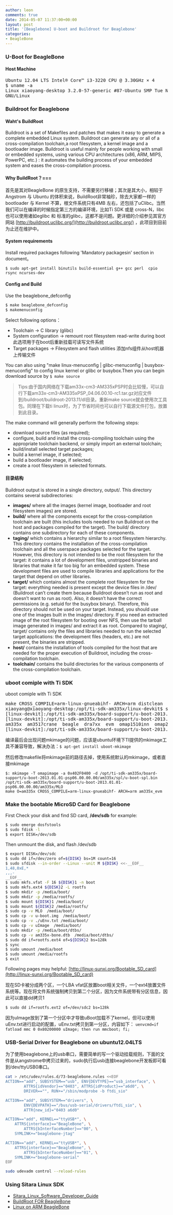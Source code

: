 ```yaml
---
author: leon
comments: true
date: 2014-05-07 11:37:00+00:00
layout: post
title: '[Beaglebone] U-boot and Buildroot for Beaglebone' 
categories:
- BeagleBone
---
```


### U-Boot for BeagleBone

#### Host Machine

<pre>
Ubuntu 12.04 LTS Intel® Core™ i3-3220 CPU @ 3.30GHz × 4
$ uname -a
Linux xiaoyang-desktop 3.2.0-57-generic #87-Ubuntu SMP Tue Nov 12 21:35:10 UTC 2013 x86_64 x86_64 x86_64 
GNU/Linux</code>
</pre>

### Buildroot for Beaglebone

#### Waht's BuildRoot
Buildroot is a set of Makefiles and patches that makes it easy to generate a complete embedded Linux system. 
Buildroot can generate any or all of a cross-compilation toolchain,a root filesystem, a kernel image and a 
bootloader image. Buildroot is useful mainly for people working with small or embedded systems, using various 
CPU architectures (x86, ARM, MIPS, PowerPC, etc.) : it automates the building process of your embedded
system and eases the cross-compilation process.

#### Why BuildRoot？===

首先是其对BeagleBone 的原生支持，不需要另行移植；其次是其大小，相较于Angstrom 与 Ubuntu 的体积来说，BuildRoot非常袖珍，除去大家都一样的bootloader 与 Kernel 不算，根文件系统只有4MB 左右，还包括了uClibc。当然我们可以在编译的时候指定第三方的编译环境，比如Ti SDK 或是 cross-N，libc 也可以使用诸如eglibc 和 标准的glibc，这都不是问题。更详细的介绍参见其官方网站 [http://buildroot.uclibc.org/](http://buildroot.uclibc.org/) ，此项目到目前为止还在维护中。

#### System requirements
Install required packages following 'Mandatory packagesin' section in document。

`$ sudo apt-get install binutils build-essential g++ gcc perl  cpio rsync ncurses-dev`

#### Config and Build
Use the beaglebone_defconfig

```bash
$ make beaglebone_defconfig
$ makemenuconfig
```
Select following options：
- Toolchain -> C library (glibc)
- System configuration -> remount root filesystem read-write during boot 此选项用于在boot后重新挂载可读写文件系统
- Target packages -> Filesystem and flash utilities 添加nfs组件从host机器上传输文件

You can also using "make linux-menuconfig | glibc-menuconfig | busybox-menuconfig" to config linux kernel or glibc or busybox.Then you can begin download source by `$ make source`

> Tips:由于国内网络在下载am33x-cm3-AM335xPSP时会比较慢，可以自行下载am33x-cm3-AM335xPSP_04.06.00.10-rc1.tar.gz对应文件到/buildroot/buildroot-2013.11/dl目录。重新make source就会使用次工具包。同理在下载ti linux时，为了节省时间也可以自行下载源文件打包，放置到此目录。

The make command will generally perform the following steps:

* download source files (as required);
* configure, build and install the cross-compiling toolchain using the appropriate toolchain backend, or simply import an external toolchain;
* build/install selected target packages;
* build a kernel image, if selected;
* build a bootloader image, if selected;
* create a root filesystem in selected formats. 

#### 目录结构

Buildroot output is stored in a single directory, output/. This directory contains several subdirectories:

* **images/** where all the images (kernel image, bootloader and root filesystem images) are stored.
* **build/** where all the components except for the cross-compilation toolchain are built (this includes tools needed to run Buildroot on the host and packages compiled for the target). The build/ directory contains one subdirectory for each of these components.
* **taging/** which contains a hierarchy similar to a root filesystem hierarchy. This directory contains the installation of the cross-compilation toolchain and all the userspace packages selected for the target. However, this directory is not intended to be the root filesystem for the target: it contains a lot of development files, unstripped binaries and libraries that make it far too big for an embedded system. These development files are used to compile libraries and applications for the target that depend on other libraries.
* **target/** which contains almost the complete root filesystem for the target: everything needed is present except the device files in /dev/ (Buildroot can’t create them because Buildroot doesn’t run as root and doesn’t want to run as root). Also, it doesn’t have the correct permissions (e.g. setuid for the busybox binary). Therefore, this directory should not be used on your target. Instead, you should use one of the images built in the images/ directory. If you need an extracted image of the root filesystem for booting over NFS, then use the tarball image generated in images/ and extract it as root. Compared to staging/, target/ contains only the files and libraries needed to run the selected target applications: the development files (headers, etc.) are not present, the binaries are stripped.
* **host/** contains the installation of tools compiled for the host that are needed for the proper execution of Buildroot, including the cross-compilation toolchain.
* **toolchain/** contains the build directories for the various components of the cross-compilation toolchain. 
    
### uboot comiple with Ti SDK
uboot comiple with Ti SDK

<pre>
make CROSS_COMPILE=arm-linux-gnueabihf- ARCH=arm distclean
xiaoyang@xiaoyang-desktop:/opt/ti-sdk-am335x/linux-devkit$ source environment-setup
[linux-devkit]:/opt/ti-sdk-am335x/board-support/u-boot-2013.01.01-psp06.00.00.00> make CROSS_COMPILE=arm-linux-gnueabihf- ARCH=arm distclean
[linux-devkit]:/opt/ti-sdk-am335x/board-support/u-boot-2013.01.01-psp06.00.00.00> ls board/ti/
am335x  am3517crane  beagle  dra7xx  evm  omap1510inn  omap2420h4  omap5912osk  omap5_evm  omap730p2  panda  sdp3430  sdp4430  tnetv107xevm
[linux-devkit]:/opt/ti-sdk-am335x/board-support/u-boot-2013.01.01-psp06.00.00.00> make O=am335x CROSS_COMPILE=arm-linux-gnueabihf- ARCH=arm am335x_evm
</pre>

编译最后会出现问题mkimage的问题，应该是ubuntu环境下TI提供的mkimage工具不兼容导致，解决办法：`$ apt-get install uboot-mkimage`

然后修改makefile将mkimage前的路径去掉，使用系统默认的mkimage，或者直接mkimage

```
$: mkimage -T omapimage -a 0x402F0400 -d /opt/ti-sdk-am335x/board-support/u-boot-2013.01.01-psp06.00.00.00/am335x/spl/u-boot-spl.bin /opt/ti-sdk-am335x/board-support/u-boot-2013.01.01-psp06.00.00.00/am335x/MLO
make O=am335x CROSS_COMPILE=arm-linux-gnueabihf- ARCH=arm am335x_evm
```

### Make the bootable MicroSD Card for Beaglebone
First Check your disk and find SD card, **/dev/sdb** for example:

```bash
$ sudo emerge dosfstools
$ sudo fdisk -l
$ export DISK=/dev/sdb
```

Then unmount the disk, and flash /dev/sdb

```bash
$ export DISK=/dev/sdc
$ sudo dd if=/dev/zero of=${DISK} bs=1M count=16
$ sudo sfdisk --in-order --Linux --unit M ${DISK} <<-__EOF__
1,48,0xE,*
,,,-
__EOF__
$ sudo mkfs.vfat -F 16 ${DISK}1 -n boot
$ sudo mkfs.ext4 ${DISK}2 -L rootfs
$ sudo mkdir -p /media/boot/
$ sudo mkdir -p /media/rootfs/
$ sudo mount ${DISK}1 /media/boot/
$ sudo mount ${DISK}2 /media/rootfs/
$ sudo cp -v MLO  /media/boot/       
$ sudo cp -v u-boot.img  /media/boot/
$ sudo cp -v ./uEnv.txt /media/boot/
$ sudo cp -v uImage  /media/boot/
$ sudo mkdir -p /media/boot/dtbs/          
$ sudo cp -v am335x-bone.dtb  /media/boot/dtbs/
$ sudo dd if=rootfs.ext4 of=${DISK}2 bs=128k
$ sync
$ sudo umount /media/boot
$ sudo umount /media/rootfs
$ exit
```

Following pages may helpful:
[http://linux-sunxi.org/Bootable_SD_card](http://linux-sunxi.org/Bootable_SD_card)

现在SD卡被分成两个区，一个LBA vfat区放置boot相关文件，一个ext4放置文件系统等。现在将文件系统强制拷贝到第二个分区，因为文件系统带有分区信息，因此可以直接dd拷贝1


```$ sudo dd if=rootfs.ext2 of=/dev/sdc2 bs=128k```

因为uImage放到了第一个分区中才导致uBoot加载不了kernel，但可以使用uEnv.txt进行启动的配置，uEnv.txt拷贝到第一分区，内容如下：
```uenvcmd=if fatload mmc 0 0x80200000 uImage; then run mmcboot; fi;```

### USB-Serial Driver for Beaglebone on ubuntu12.04LTS
为了使用beaglebone上的usb串口，需要简单的写一个驱动挂载规则，下面的文件是从angstrome中拷贝过来的，sudo执行后usb连接beaglebone开发板即可看到/dev/ttyUSB0串口。

```bash
cat > /etc/udev/rules.d/73-beaglebone.rules <<EOF
ACTION=="add", SUBSYSTEM=="usb", ENV{DEVTYPE}=="usb_interface", \
        ATTRS{idVendor}=="0403", ATTRS{idProduct}=="a6d0", \
        DRIVER=="", RUN+="/sbin/modprobe -b ftdi_sio"

ACTION=="add", SUBSYSTEM=="drivers", \
        ENV{DEVPATH}=="/bus/usb-serial/drivers/ftdi_sio", \
        ATTR{new_id}="0403 a6d0"

ACTION=="add", KERNEL=="ttyUSB*", \
    ATTRS{interface}=="BeagleBone", \
        ATTRS{bInterfaceNumber}=="00", \
    SYMLINK+="beaglebone-jtag"

ACTION=="add", KERNEL=="ttyUSB*", \
    ATTRS{interface}=="BeagleBone", \
        ATTRS{bInterfaceNumber}=="01", \
    SYMLINK+="beaglebone-serial"
EOF

sudo udevadm control --reload-rules
```

### Using Sitara Linux SDK
 - [Sitara\_Linux\_Software\_Developer\_Guide](http://processors.wiki.ti.com/index.php/Sitara_Linux_Software_Developer%E2%80%99s_Guide)
 - [BuildRoot FOR BeagleBone](http://my.oschina.net/u/614480/blog/105059)
 - [Linux on ARM BeagleBone](http://eewiki.net/display/linuxonarm/BeagleBone) 
